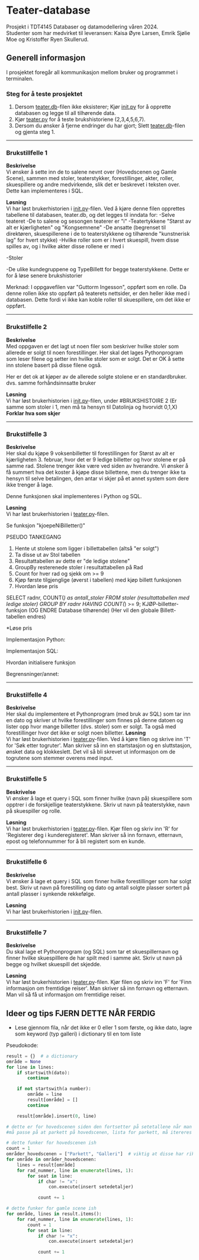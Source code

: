 # Teater-database

Prosjekt i TDT4145 Databaser og datamodellering våren 2024.  
Studenter som har medvirket til leveransen: Kaisa Øyre Larsen, Emrik Sjølie Moe og Kristoffer Ryen Skullerud.

## **Generell informasjon**

I prosjektet foregår all kommunikasjon mellom bruker og programmet i terminalen.

### Steg for å teste prosjektet

1. Dersom [teater.db](./Prosjekt/teater.db)-filen ikke eksisterer; Kjør [init.py](./Prosjekt/init.py) for å opprette databasen og legge til all tilhørende data.
2. Kjør [teater.py](./Prosjekt/teater.py) for å teste brukshistoriene (2,3,4,5,6,7).
3. Dersom du ønsker å fjerne endringer du har gjort; Slett [teater.db](./Prosjekt/teater.db)-filen og gjenta steg 1.

---

### **Brukstillfelle 1**

**Beskrivelse**  
Vi ønsker å sette inn de to salene nevnt over (Hovedscenen og Gamle Scene), sammen med stoler,
teaterstykker, forestillinger, akter, roller, skuespillere og andre medvirkende,
slik det er beskrevet i teksten over. Dette kan implementeres i SQL.

**Løsning**  
Vi har løst brukerhistorien i [init.py](./Prosjekt/init.py)-filen. Ved å kjøre denne filen opprettes tabellene til databasen, teater.db, og det legges til inndata for:
-Selve teateret
-De to salene og sesongen teaterer er "i"
-Teatertykkene "Størst av alt er kjærligheten" og "Kongsemnene"
-De ansatte (begrenset til direktøren, skuespillerene i de to teaterstykkene og tilhørende "kunstnerisk lag" for hvert stykke)
-Hvilke roller som er i hvert skuespill, hvem disse spilles av, og i hvilke akter disse rollene er med i

-Stoler 

-De ulike kundegruppene og TypeBillett for begge teaterstykkene. Dette er for å løse senere brukshistorier

Merknad:
I oppgavefilen var "Guttorm Ingesson", oppført som en rolle. Da denne rollen ikke sto oppført på teaterets nettsider, er den heller ikke med i databasen. Dette fordi vi ikke kan koble roller til skuespillere, om det ikke er oppført.

---

### **Brukstilfelle 2**

**Beskrivelse**  
Med oppgaven er det lagt ut noen filer som beskriver hvilke stoler som
allerede er solgt til noen forestillinger. Her skal det lages Pythonprogram som
leser filene og setter inn hvilke stoler som er solgt. Det er OK å sette inn
stolene basert på disse filene også.

Her er det ok at kjøper av de allerede
solgte stolene er en standardbruker. dvs. samme forhåndsinnsatte bruker

**Løsning**  
Vi har løst brukerhistorien i [init.py](./Prosjekt/init.py)-filen, under #BRUKSHISTOIRE 2 (Er samme som stoler i 1, men må ta hensyn til Datolinja og hvorvidt 0,1,X)
**Forklar hva som skjer**

---

### **Brukstilfelle 3**

**Beskrivelse**  
Her skal du kjøpe 9 voksenbilletter til forestillingen for Størst av alt er
kjærligheten 3. februar, hvor det er 9 ledige billetter og hvor stolene er på
samme rad. Stolene trenger ikke være ved siden av hverandre. Vi ønsker å få
summert hva det koster å kjøpe disse billettene, men du trenger ikke ta
hensyn til selve betalingen, den antar vi skjer på et annet system som dere
ikke trenger å lage.

Denne funksjonen skal implementeres i Python og SQL.

**Løsning**  
Vi har løst brukerhistorien i [teater.py](./Prosjekt/teater.py)-filen.

Se funksjon "kjoepeNiBilletter()"

PSEUDO TANKEGANG
1. Hente ut stolene som ligger i billettabellen (altså "er solgt")
2. Ta disse ut av Stol tabellen
2. Resultattabellen av dette er "de ledige stolene"
3. GroupBy resterenede stoler i resultattabellen på Rad
4. Count for hver rad og sjekk om >= 9
5. Kjøp første tilgjenglige (øverst i tabellen) med kjøp billett funksjonen
6. Hvordan løse pris

SELECT radnr, COUNT(*) as antall_stoler
FROM stoler (resultattabellen med ledige stoler)
GROUP BY radnr
HAVING COUNT(*) >= 9;
KJØP-billetter-funksjon (OG ENDRE Database tilhørende) (Her vil den globale Billett-tabellen endres)

*Løse pris



Implementasjon Python:

Implementasjon SQL:

Hvordan initialisere funksjon

Begrensninger/annet:


---

### **Brukstilfelle 4**

**Beskrivelse**  
Her skal du implementere et Pythonprogram (med bruk av SQL) som tar inn
en dato og skriver ut hvilke forestillinger som finnes på denne datoen og lister
opp hvor mange billetter (dvs. stoler) som er solgt. Ta også med forestillinger
hvor det ikke er solgt noen billetter.
**Løsning**  
Vi har løst brukerhistorien i [teater.py](./Prosjekt/teater.py)-filen. Ved å kjøre filen og skrive inn 'T' for 'Søk etter togruter'. Man skriver så inn en startstasjon og en sluttstasjon, ønsket data og klokkeslett. Det vil så bli skrevet ut informasjon om de togrutene som stemmer overens med input.

---

### **Brukstilfelle 5**

**Beskrivelse**  
Vi ønsker å lage et query i SQL som finner hvilke (navn på) skuespillere som
opptrer i de forskjellige teaterstykkene. Skriv ut navn på teaterstykke, navn på skuespiller og rolle.

**Løsning**  
Vi har løst brukerhistorien i [teater.py](./tog.py)-filen. Kjør filen og skriv inn 'R' for 'Registerer deg i kunderegisteret'. Man skriver så inn fornavn, etternavn, epost og telefonnummer for å bli registert som en kunde.

---

### **Brukstilfelle 6**

**Beskrivelse**  
Vi ønsker å lage et query i SQL som finner hvilke forestillinger som har solgt
best. Skriv ut navn på forestilling og dato og antall solgte plasser sortert på
antall plasser i synkende rekkefølge.

**Løsning**  
Vi har løst brukerhistorien i [init.py](./init.py)-filen.

---

### **Brukstilfelle 7**

**Beskrivelse**  
Du skal lage et Pythonprogram (og SQL) som tar et skuespillernavn og finner
hvilke skuespilllere de har spilt med i samme akt. Skriv ut navn på begge og
hvilket skuespill det skjedde.

**Løsning**  
Vi har løst brukerhistorien i [teater.py](./tog.py)-filen. Kjør filen og skriv inn 'F' for 'Finn informasjon om fremtidige reiser'. Man skriver så inn fornavn og etternavn. Man vil så få ut informasjon om fremtidige reiser.

## Ideer og tips FJERN DETTE NÅR FERDIG

- Lese gjennom fila, når det ikke er 0 eller 1 som første, og ikke dato, lagre som keyword (typ galleri) i dictionary til en tom liste

Pseudokode:

```py
result = {}  # a dictionary
område = None
for line in lines:
    if startswith(dato):
        continue

    if not startswith(a number):
        område = line
        result[område] = []
        continue

    result[område].insert(0, line)

# dette er for hovedscenen siden den fortsetter på setetallene når man kommer til en ny rad i motsetning til gamle scene.
#må passe på at parkett på hovedscenen, lista for parkett, må itereres gjennom før galleri

# dette funker for hovedscenen ish
count = 1
områder_hovedscenen = ["Parkett", "Galleri"]  # viktig at disse har riktig rekkefølge
for område in områder_hovedscenen:
    lines = result[område]
    for rad_nummer, line in enumerate(lines, 1):
        for seat in line:
            if char != "x":
                con.execute(insert setedetaljer)

            count += 1

# dette funker for gamle scene ish
for område, lines in result.items():
    for rad_nummer, line in enumerate(lines, 1):
        count = 1
        for seat in line:
            if char != "x":
                con.execute(insert setedetaljer)

            count += 1


```

